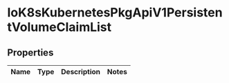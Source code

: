 
# IoK8sKubernetesPkgApiV1PersistentVolumeClaimList

## Properties
Name | Type | Description | Notes
------------ | ------------- | ------------- | -------------



